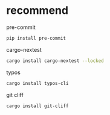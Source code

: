 # recommend

pre-commit
```sh
pip install pre-commit
```

cargo-nextest

```sh
cargo install cargo-nextest --locked
```

typos 

```sh
cargo install typos-cli
```

git cliff

```sh
cargo install git-cliff
```
